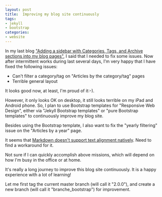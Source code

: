 ```yaml
---
layout: post
title:  Improving my blog site continuously
tags: 
- jekyll
- bootstrap
categories:
- website
---
```



In my last blog ["Adding a sidebar with Categories, Tags, and Archive sections into my blog pages"](http://kunxuj.github.io/add-a-sidebar-in-my-blog-pages/), I said that I needed to fix some issues. Now after intermittent works during last several days, I'm very happy that I have fixed the following issues: 

- Can't filter a category/tag on "Articles by the category/tag" pages
- Terrible general layout 

It looks good now, at least, I'm proud of it:-).   

However, it only looks OK on desktop, it still looks terrible on my iPad and Android phone. So, I plan to use Bootstrap templates for "Responsive Web Design", either via "Jekyll Bootstrap templates" or "pure Bootstrap templates" to continuously improve my blog site. 

Besides using the Bootstrap template, I also want to fix the "yearly filtering" issue on the "Articles by a year" page.   

It seems that [Markdown doesn't support text alignment natively](http://stackoverflow.com/questions/14051715/markdown-native-text-alignment). Need to find a workaround for it.

Not sure if I can quickly accomplish above missions, which will depend on how I'm busy in the office or at home.

It's really a long journey to improve this blog site continuously. It is a happy experience with a lot of learning! 

Let me first tag the current master branch (will call it "2.0.0"), and create a new branch (will call it "branche_bootstrap") for improvement. 



  


